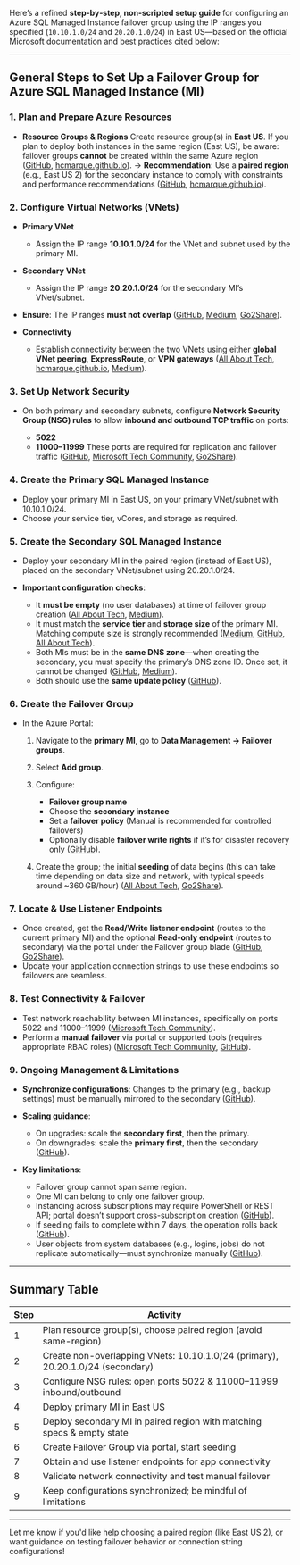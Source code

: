 Here’s a refined **step‑by‑step, non‑scripted setup guide** for configuring an Azure SQL Managed Instance failover group using the IP ranges you specified (`10.10.1.0/24` and `20.20.1.0/24`) in East US—based on the official Microsoft documentation and best practices cited below:

---

## General Steps to Set Up a Failover Group for Azure SQL Managed Instance (MI)

### 1. **Plan and Prepare Azure Resources**

* **Resource Groups & Regions**
  Create resource group(s) in **East US**. If you plan to deploy both instances in the same region (East US), be aware: failover groups **cannot** be created within the same Azure region ([GitHub][1], [hcmarque.github.io][2]).
  → **Recommendation**: Use a **paired region** (e.g., East US 2) for the secondary instance to comply with constraints and performance recommendations ([GitHub][1], [hcmarque.github.io][2]).

### 2. **Configure Virtual Networks (VNets)**

* **Primary VNet**

  * Assign the IP range **10.10.1.0/24** for the VNet and subnet used by the primary MI.
* **Secondary VNet**

  * Assign the IP range **20.20.1.0/24** for the secondary MI’s VNet/subnet.
* **Ensure**: The IP ranges **must not overlap** ([GitHub][1], [Medium][3], [Go2Share][4]).
* **Connectivity**

  * Establish connectivity between the two VNets using either **global VNet peering**, **ExpressRoute**, or **VPN gateways** ([All About Tech][5], [hcmarque.github.io][2], [Medium][3]).

### 3. **Set Up Network Security**

* On both primary and secondary subnets, configure **Network Security Group (NSG) rules** to allow **inbound and outbound TCP traffic** on ports:

  * **5022**
  * **11000–11999**
    These ports are required for replication and failover traffic ([GitHub][1], [Microsoft Tech Community][6], [Go2Share][4]).

### 4. **Create the Primary SQL Managed Instance**

* Deploy your primary MI in East US, on your primary VNet/subnet with 10.10.1.0/24.
* Choose your service tier, vCores, and storage as required.

### 5. **Create the Secondary SQL Managed Instance**

* Deploy your secondary MI in the paired region (instead of East US), placed on the secondary VNet/subnet using 20.20.1.0/24.
* **Important configuration checks**:

  * It **must be empty** (no user databases) at time of failover group creation ([All About Tech][5], [Medium][3]).
  * It must match the **service tier** and **storage size** of the primary MI. Matching compute size is strongly recommended ([Medium][3], [GitHub][1], [All About Tech][7]).
  * Both MIs must be in the **same DNS zone**—when creating the secondary, you must specify the primary’s DNS zone ID. Once set, it cannot be changed ([GitHub][1], [Medium][3]).
  * Both should use the **same update policy** ([GitHub][1]).

### 6. **Create the Failover Group**

* In the Azure Portal:

  1. Navigate to the **primary MI**, go to **Data Management → Failover groups**.
  2. Select **Add group**.
  3. Configure:

     * **Failover group name**
     * Choose the **secondary instance**
     * Set a **failover policy** (Manual is recommended for controlled failovers)
     * Optionally disable **failover write rights** if it’s for disaster recovery only ([GitHub][1]).
  4. Create the group; the initial **seeding** of data begins (this can take time depending on data size and network, with typical speeds around \~360 GB/hour) ([All About Tech][7], [Go2Share][4]).

### 7. **Locate & Use Listener Endpoints**

* Once created, get the **Read/Write listener endpoint** (routes to the current primary MI) and the optional **Read-only endpoint** (routes to secondary) via the portal under the Failover group blade ([GitHub][1], [Go2Share][4]).
* Update your application connection strings to use these endpoints so failovers are seamless.

### 8. **Test Connectivity & Failover**

* Test network reachability between MI instances, specifically on ports 5022 and 11000–11999 ([Microsoft Tech Community][6]).
* Perform a **manual failover** via portal or supported tools (requires appropriate RBAC roles) ([Microsoft Tech Community][8], [GitHub][1]).

### 9. **Ongoing Management & Limitations**

* **Synchronize configurations**: Changes to the primary (e.g., backup settings) must be manually mirrored to the secondary ([GitHub][1]).
* **Scaling guidance**:

  * On upgrades: scale the **secondary first**, then the primary.
  * On downgrades: scale the **primary first**, then the secondary ([GitHub][1]).
* **Key limitations**:

  * Failover group cannot span same region.
  * One MI can belong to only one failover group.
  * Instancing across subscriptions may require PowerShell or REST API; portal doesn’t support cross-subscription creation ([GitHub][1]).
  * If seeding fails to complete within 7 days, the operation rolls back ([GitHub][1]).
  * User objects from system databases (e.g., logins, jobs) do not replicate automatically—must synchronize manually ([GitHub][1]).

---

## Summary Table

| Step | Activity                                                                       |
| ---- | ------------------------------------------------------------------------------ |
| 1    | Plan resource group(s), choose paired region (avoid same-region)               |
| 2    | Create non-overlapping VNets: 10.10.1.0/24 (primary), 20.20.1.0/24 (secondary) |
| 3    | Configure NSG rules: open ports 5022 & 11000–11999 inbound/outbound            |
| 4    | Deploy primary MI in East US                                                   |
| 5    | Deploy secondary MI in paired region with matching specs & empty state         |
| 6    | Create Failover Group via portal, start seeding                                |
| 7    | Obtain and use listener endpoints for app connectivity                         |
| 8    | Validate network connectivity and test manual failover                         |
| 9    | Keep configurations synchronized; be mindful of limitations                    |

---

Let me know if you'd like help choosing a paired region (like East US 2), or want guidance on testing failover behavior or connection string configurations!

[1]: https://github.com/MicrosoftDocs/sql-docs/blob/live/azure-sql/managed-instance/failover-group-configure-sql-mi.md?utm_source=chatgpt.com "sql-docs/azure-sql/managed-instance/failover-group-configure-sql-mi.md at live · MicrosoftDocs/sql-docs · GitHub"
[2]: https://hcmarque.github.io/SQL-Managed-Instance-Disaster-Recovery-Architecture-Design/?utm_source=chatgpt.com "SQL-Managed Instance: Disaster Recovery Reference Architecture | SQL-Managed-Instance-Disaster-Recovery-Architecture-Design"
[3]: https://medium.com/%40rashisingh202020/business-continuity-and-disaster-recovery-setup-along-with-sql-mi-in-replication-83ac9c3181ce?utm_source=chatgpt.com "Business Continuity and Disaster Recovery setup along with SQL MI in replication | by Rashisingh | May, 2025 | Medium"
[4]: https://www.go2share.net/article/azure-sql-failover-group?utm_source=chatgpt.com "Configuring Azure SQL Failover Group for High Availability"
[5]: https://blobeater.blog/2021/11/22/failover-groups-for-managed-instances/?utm_source=chatgpt.com "Failover Groups for Managed Instances | All About Tech"
[6]: https://techcommunity.microsoft.com/blog/azuresqlblog/how-to-test-failover-group-connectivity-between-primary-and-secondary-sql-manage/3058443?utm_source=chatgpt.com "How-to test failover group connectivity between primary and secondary SQL Managed Instances"
[7]: https://blobeater.blog/2021/12/09/sql-managed-instance-failover-groups-quick-tips/?utm_source=chatgpt.com "SQL Managed Instance – Failover Groups Quick Tips | All About Tech"
[8]: https://techcommunity.microsoft.com/t5/azure-sql-blog/user-initiated-manual-failover-on-sql-managed-instance/ba-p/1538803?utm_source=chatgpt.com "User initiated manual failover on SQL Managed Instance - Microsoft Community Hub"
